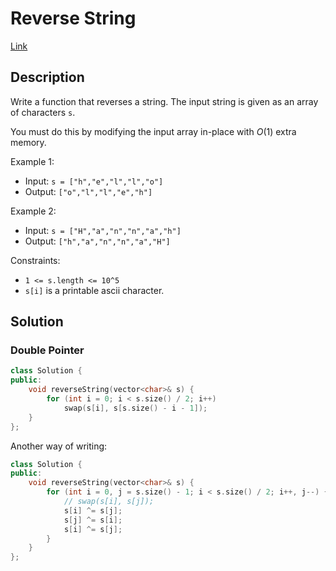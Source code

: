 # Reverse String

[Link](https://leetcode.com/problems/reverse-string/description/)

## Description

Write a function that reverses a string. The input string is given as an array of characters `s`.

You must do this by modifying the input array in-place with $O(1)$ extra memory.

Example 1:

- Input: `s = ["h","e","l","l","o"]`
- Output: `["o","l","l","e","h"]`

Example 2:

- Input: `s = ["H","a","n","n","a","h"]`
- Output: `["h","a","n","n","a","H"]`

Constraints:

- `1 <= s.length <= 10^5`
- `s[i]` is a printable ascii character.

## Solution

### Double Pointer

```C++
class Solution {
public:
    void reverseString(vector<char>& s) {
        for (int i = 0; i < s.size() / 2; i++)
            swap(s[i], s[s.size() - i - 1]);
    }
};
```

Another way of writing:

```C++
class Solution {
public:
    void reverseString(vector<char>& s) {
        for (int i = 0, j = s.size() - 1; i < s.size() / 2; i++, j--) {
            // swap(s[i], s[j]);
            s[i] ^= s[j];
            s[j] ^= s[i];
            s[i] ^= s[j];
        }
    }
};
```
